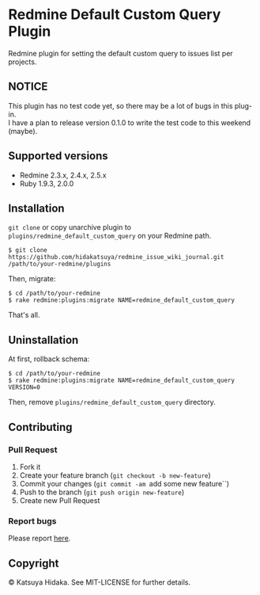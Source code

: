 # Redmine Default Custom Query Plugin

Redmine plugin for setting the default custom query to issues list per projects.

## NOTICE

This plugin has no test code yet, so there may be a lot of bugs in this plug-in.  
I have a plan to release version 0.1.0 to write the test code to this weekend (maybe).

## Supported versions

  * Redmine 2.3.x, 2.4.x, 2.5.x
  * Ruby 1.9.3, 2.0.0

## Installation

`git clone` or copy unarchive plugin to `plugins/redmine_default_custom_query` on your Redmine path.

```
$ git clone https://github.com/hidakatsuya/redmine_issue_wiki_journal.git /path/to/your-redmine/plugins
```

Then, migrate:

```
$ cd /path/to/your-redmine
$ rake redmine:plugins:migrate NAME=redmine_default_custom_query
```

That's all.

## Uninstallation

At first, rollback schema:

```
$ cd /path/to/your-redmine
$ rake redmine:plugins:migrate NAME=redmine_default_custom_query VERSION=0
```

Then, remove `plugins/redmine_default_custom_query` directory.

## Contributing

### Pull Request

  1. Fork it
  2. Create your feature branch (``git checkout -b new-feature``)
  3. Commit your changes (``git commit -am ``add some new feature``)
  4. Push to the branch (``git push origin new-feature``)
  5. Create new Pull Request

### Report bugs

Please report [here](https://github.com/hidakatsuya/redmine_default_custom_query/issues/new).

## Copyright

&copy; Katsuya Hidaka. See MIT-LICENSE for further details.
